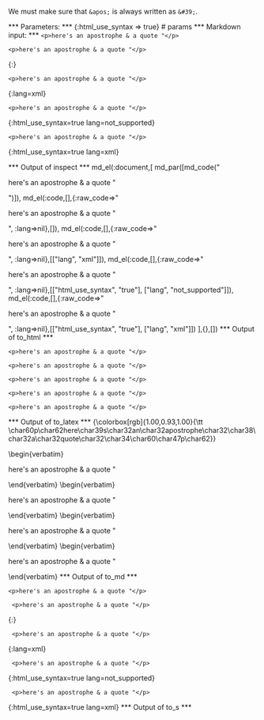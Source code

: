 We must make sure that `&apos;` is always written as `&#39;`.

*** Parameters: ***
{:html_use_syntax => true} # params 
*** Markdown input: ***
`<p>here's an apostrophe & a quote "</p>`

	<p>here's an apostrophe & a quote "</p>
{:}

	<p>here's an apostrophe & a quote "</p>
{:lang=xml}

	<p>here's an apostrophe & a quote "</p>
{:html_use_syntax=true lang=not_supported}

	<p>here's an apostrophe & a quote "</p>
{:html_use_syntax=true lang=xml}


*** Output of inspect ***
md_el(:document,[
	md_par([md_code("<p>here's an apostrophe & a quote \"</p>")]),
	md_el(:code,[],{:raw_code=>"<p>here's an apostrophe & a quote \"</p>", :lang=>nil},[]),
	md_el(:code,[],{:raw_code=>"<p>here's an apostrophe & a quote \"</p>", :lang=>nil},[["lang", "xml"]]),
	md_el(:code,[],{:raw_code=>"<p>here's an apostrophe & a quote \"</p>", :lang=>nil},[["html_use_syntax", "true"], ["lang", "not_supported"]]),
	md_el(:code,[],{:raw_code=>"<p>here's an apostrophe & a quote \"</p>", :lang=>nil},[["html_use_syntax", "true"], ["lang", "xml"]])
],{},[])
*** Output of to_html ***
<p><code>&lt;p&gt;here's an apostrophe &amp; a quote "&lt;/p&gt;</code></p>

<pre><code>&lt;p&gt;here's an apostrophe &amp; a quote "&lt;/p&gt;</code></pre>

<pre class="xml"><code class="xml"><span class="punct">&lt;</span><span class="tag">p</span><span class="punct">&gt;</span>here's an apostrophe &amp; a quote "<span class="punct">&lt;/</span><span class="tag">p</span><span class="punct">&gt;</span></code></pre>

<pre class="not_supported"><code class="not_supported">&lt;p&gt;here's an apostrophe &amp; a quote "&lt;/p&gt;</code></pre>

<pre class="xml"><code class="xml"><span class="punct">&lt;</span><span class="tag">p</span><span class="punct">&gt;</span>here's an apostrophe &amp; a quote "<span class="punct">&lt;/</span><span class="tag">p</span><span class="punct">&gt;</span></code></pre>
*** Output of to_latex ***
{\colorbox[rgb]{1.00,0.93,1.00}{\tt \char60p\char62here\char39s\char32an\char32apostrophe\char32\char38\char32a\char32quote\char32\char34\char60\char47p\char62}}

\begin{verbatim}<p>here's an apostrophe & a quote "</p>\end{verbatim}
\begin{verbatim}<p>here's an apostrophe & a quote "</p>\end{verbatim}
\begin{verbatim}<p>here's an apostrophe & a quote "</p>\end{verbatim}
\begin{verbatim}<p>here's an apostrophe & a quote "</p>\end{verbatim}
*** Output of to_md ***

`<p>here's an apostrophe & a quote "</p>`

     <p>here's an apostrophe & a quote "</p>
{:}

     <p>here's an apostrophe & a quote "</p>
{:lang=xml}

     <p>here's an apostrophe & a quote "</p>
{:html_use_syntax=true lang=not_supported}

     <p>here's an apostrophe & a quote "</p>
{:html_use_syntax=true lang=xml}
*** Output of to_s ***

